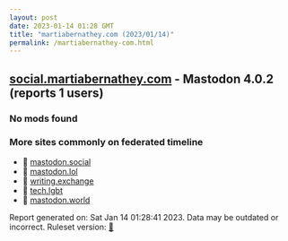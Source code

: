 ```yaml
---
layout: post
date: 2023-01-14 01:28 GMT
title: "martiabernathey.com (2023/01/14)"
permalink: /martiabernathey-com.html
---
```


## [social.martiabernathey.com](https://social.martiabernathey.com) - Mastodon 4.0.2 (reports 1 users)

### No mods found

### More sites commonly on federated timeline

* 🐘 [mastodon.social](/mastodon-social.html)
* 🐘 [mastodon.lol](/mastodon-lol.html)
* 🐘 [writing.exchange](/writing-exchange.html)
* 🐘 [tech.lgbt](/tech-lgbt.html)
* 🐘 [mastodon.world](/mastodon-world.html)

Report generated on: Sat Jan 14 01:28:41 2023. Data may be outdated or incorrect.
Ruleset version: [🧁](/version-cupcake)
